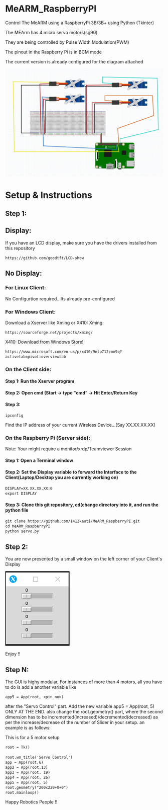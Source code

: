 # MeARM_RaspberryPI
Control The MeARM using a RaspberryPi 3B/3B+ using Python (Tkinter)

The MEArm has 4 micro servo motors(sg90)

They are being controlled by Pulse Width Modulation(PWM)

The pinout in the Raspberry Pi is in BCM mode

The current version is already configured for the diagram attached

![](images/mearm_servo.png)
# Setup & Instructions
## Step 1:
## Display:
If you have an LCD display, make sure you have the drivers installed from this repository
```
https://github.com/goodtft/LCD-show
```
## No Display:
### For Linux Client:
No Configurtion required...Its already pre-configured
### For Windows Client:
Download a Xserver like Xming or X410:
Xming:
```
https://sourceforge.net/projects/xming/
```
X410:
Download from Windows Store!!
```
https://www.microsoft.com/en-us/p/x410/9nlp712zmn9q?activetab=pivot:overviewtab
```
### On the Client side:
#### Step 1: Run the Xserver program
#### Step 2: Open cmd (Start -> type "cmd" -> Hit Enter/Return Key
#### Step 3:  
```
ipconfig
```
Find the IP address of your current Wireless Device...(Say XX.XX.XX.XX)
### On the Raspberry Pi (Server side):
Note: Your might require a monitor/xrdp/Teamviewer Session
#### Step 1: Open a Terminal window
#### Step 2: Set the Display variable to forward the Interface to the Client(Laptop/Desktop you are currently working on)
```
DISPLAY=XX.XX.XX.XX:0
export DISPLAY
```
#### Step 3: Clone this git repository, cd(change directory into it, and run the python file
```
git clone https://github.com/1412kauti/MeARM_RaspberryPI.git
cd MeARM_RaspberryPI
python servo.py
```
## Step 2:
You are now presented by a small window on the left corner of your Client's Display

![](images/Slider_interface.png)

Enjoy !!

## Step N:
The GUI is highy modular, For instances of more than 4 motors, all you have to do is add a another variable like 
```
app5 = App(root, <pin_no>)
```
after the "Servo Control" part.
Add the new variable app5 = App(root, 5) ONLY AT THE END.
also
change the root.geometry() part, where the second dimension has to be incremented(increased)/decremented(decreased) as per the increase/decrease of the number of Slider in your setup.
an example is as follows:

This is for a 5 motor setup
```
root = Tk()

root.wm_title('Servo Control')
app = App(root,6)
app2 = App(root,13)
app3 = App(root, 19)
app4 = App(root, 26)
app5 = App(root, 5)
root.geometry("200x220+0+0")
root.mainloop()
```
Happy Robotics People !!

